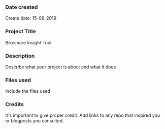 ### Date created
Create date: 15-09-2019

### Project Title
Bikeshare Insight Tool

### Description
Describe what your project is about and what it does

### Files used
Include the files used

### Credits
It's important to give proper credit. Add links to any repo that inspired you or blogposts you consulted.
